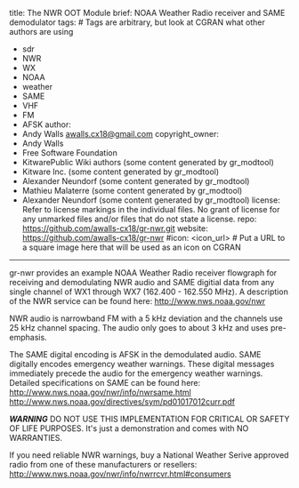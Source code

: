 title: The NWR OOT Module
brief: NOAA Weather Radio receiver and SAME demodulator 
tags: # Tags are arbitrary, but look at CGRAN what other authors are using
  - sdr
  - NWR
  - WX
  - NOAA
  - weather
  - SAME
  - VHF
  - FM
  - AFSK
author:
  - Andy Walls <awalls.cx18@gmail.com>
copyright_owner:
  - Andy Walls
  - Free Software Foundation
  - KitwarePublic Wiki authors (some content generated by gr_modtool)
  - Kitware Inc. (some content generated by gr_modtool)
  - Alexander Neundorf (some content generated by gr_modtool)
  - Mathieu Malaterre (some content generated by gr_modtool)
  - Alexander Neundorf (some content generated by gr_modtool)
license: Refer to license markings in the individual files.  No grant of license for any unmarked files and/or files that do not state a license.
repo: https://github.com/awalls-cx18/gr-nwr.git
website: https://github.com/awalls-cx18/gr-nwr
#icon: <icon_url> # Put a URL to a square image here that will be used as an icon on CGRAN
---
gr-nwr provides an example NOAA Weather Radio receiver flowgraph for
receiving and demodulating NWR audio and SAME digitial data from any
single channel of WX1 through WX7 (162.400 - 162.550 MHz).
A description of the NWR service can be found here:
http://www.nws.noaa.gov/nwr 

NWR audio is narrowband FM with a 5 kHz deviation and the channels use 25 kHz
channel spacing.  The audio only goes to about 3 kHz and uses pre-emphasis.

The SAME digital encoding is AFSK in the demodulated audio.  SAME digitally
encodes emergency weather warnings.  These digital messages immediately
precede the audio for the emergency weather warnings.
Detailed specifications on SAME can be found here:
http://www.nws.noaa.gov/nwr/info/nwrsame.html
http://www.nws.noaa.gov/directives/sym/pd01017012curr.pdf

***WARNING***
DO NOT USE THIS IMPLEMENTATION FOR CRITICAL OR SAFETY OF LIFE PURPOSES.
It's just a demonstration and comes with NO WARRANTIES.

If you need reliable NWR warnings, buy a National Weather Serive approved
radio from one of these manufacturers or resellers:
http://www.nws.noaa.gov/nwr/info/nwrrcvr.html#consumers
